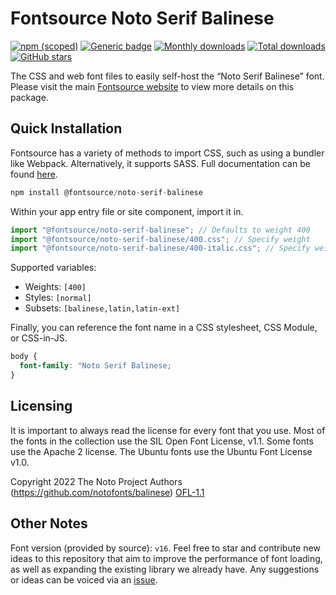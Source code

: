 # Fontsource Noto Serif Balinese

[![npm (scoped)](https://img.shields.io/npm/v/@fontsource/noto-serif-balinese?color=brightgreen)](https://www.npmjs.com/package/@fontsource/noto-serif-balinese) [![Generic badge](https://img.shields.io/badge/fontsource-passing-brightgreen)](https://github.com/fontsource/fontsource) [![Monthly downloads](https://badgen.net/npm/dm/@fontsource/noto-serif-balinese)](https://github.com/fontsource/fontsource) [![Total downloads](https://badgen.net/npm/dt/@fontsource/noto-serif-balinese)](https://github.com/fontsource/fontsource) [![GitHub stars](https://img.shields.io/github/stars/fontsource/fontsource.svg?style=social&label=Star)](https://github.com/fontsource/fontsource/stargazers)

The CSS and web font files to easily self-host the “Noto Serif Balinese” font. Please visit the main [Fontsource website](https://fontsource.org/fonts/noto-serif-balinese) to view more details on this package.

## Quick Installation

Fontsource has a variety of methods to import CSS, such as using a bundler like Webpack. Alternatively, it supports SASS. Full documentation can be found [here](https://beta.fontsource.org/docs/getting-started/introduction).

```javascript
npm install @fontsource/noto-serif-balinese
```

Within your app entry file or site component, import it in.

```javascript
import "@fontsource/noto-serif-balinese"; // Defaults to weight 400
import "@fontsource/noto-serif-balinese/400.css"; // Specify weight
import "@fontsource/noto-serif-balinese/400-italic.css"; // Specify weight and style

```

Supported variables:
- Weights: `[400]`
- Styles: `[normal]`
- Subsets: `[balinese,latin,latin-ext]`

Finally, you can reference the font name in a CSS stylesheet, CSS Module, or CSS-in-JS.

```css
body {
  font-family: "Noto Serif Balinese;
}
```

## Licensing
It is important to always read the license for every font that you use.
Most of the fonts in the collection use the SIL Open Font License, v1.1. Some fonts use the Apache 2 license. The Ubuntu fonts use the Ubuntu Font License v1.0.

Copyright 2022 The Noto Project Authors (https://github.com/notofonts/balinese)
[OFL-1.1](http://scripts.sil.org/OFL)

## Other Notes
Font version (provided by source): `v16`.
Feel free to star and contribute new ideas to this repository that aim to improve the performance of font loading, as well as expanding the existing library we already have. Any suggestions or ideas can be voiced via an [issue](https://github.com/fontsource/fontsource/issues).